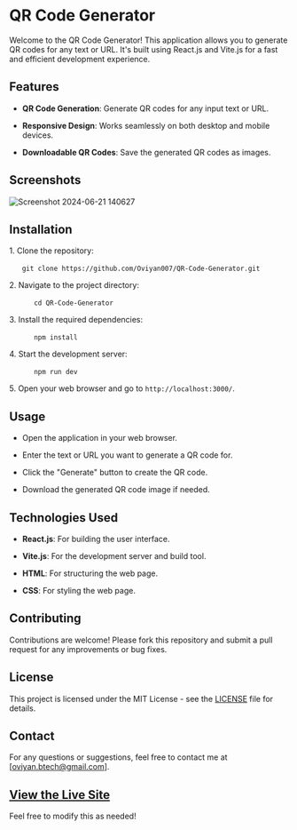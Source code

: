 

# QR Code Generator

Welcome to the QR Code Generator! This application allows you to generate QR codes for any text or URL. It's built using React.js and Vite.js for a fast and efficient development experience.

## Features

- **QR Code Generation**: Generate QR codes for any input text or URL.

- **Responsive Design**: Works seamlessly on both desktop and mobile devices.

- **Downloadable QR Codes**: Save the generated QR codes as images.

## Screenshots

![Screenshot 2024-06-21 140627](https://github.com/Oviyan007/QR-Code-Generator/assets/86316218/af14c9a2-4043-44e6-ba5c-b9e673b95a5f)


## Installation

1\. Clone the repository:

    ``` 
    git clone https://github.com/Oviyan007/QR-Code-Generator.git
    ```

2\. Navigate to the project directory:

    ```
    cd QR-Code-Generator
    ```

3\. Install the required dependencies:

    ```
    npm install
    ```

4\. Start the development server:

    ```
    npm run dev
    ```

5\. Open your web browser and go to `http://localhost:3000/`.

## Usage

- Open the application in your web browser.

- Enter the text or URL you want to generate a QR code for.

- Click the "Generate" button to create the QR code.

- Download the generated QR code image if needed.

## Technologies Used

- **React.js**: For building the user interface.

- **Vite.js**: For the development server and build tool.

- **HTML**: For structuring the web page.

- **CSS**: For styling the web page.

## Contributing

Contributions are welcome! Please fork this repository and submit a pull request for any improvements or bug fixes.

## License

This project is licensed under the MIT License - see the [LICENSE](LICENSE) file for details.

## Contact

For any questions or suggestions, feel free to contact me at [oviyan.btech@gmail.com].

[View the Live Site ](https://qrcodegeneratorovn.netlify.app/)
---

Feel free to modify this as needed!

